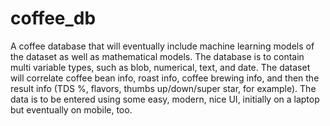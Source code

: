 # coffee_db
A coffee database that will eventually include machine learning models of the dataset as well as mathematical models. The database is to contain multi variable types, such as blob, numerical, text, and date. The dataset will correlate coffee bean info, roast info, coffee brewing info, and then the result info (TDS %, flavors, thumbs up/down/super star, for example). The data is to be entered using some easy, modern, nice UI, initially on a laptop but eventually on mobile, too.
